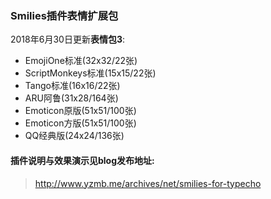 ### Smilies插件表情扩展包
2018年6月30日更新**表情包3**: 
+ EmojiOne标准(32x32/22张)
+ ScriptMonkeys标准(15x15/22张)
+ Tango标准(16x16/22张)
+ ARU阿鲁(31x28/164张)
+ Emoticon原版(51x51/100张)
+ Emoticon方版(51x51/100张)
+ QQ经典版(24x24/136张)

#### 插件说明与效果演示见blog发布地址: 
 > http://www.yzmb.me/archives/net/smilies-for-typecho